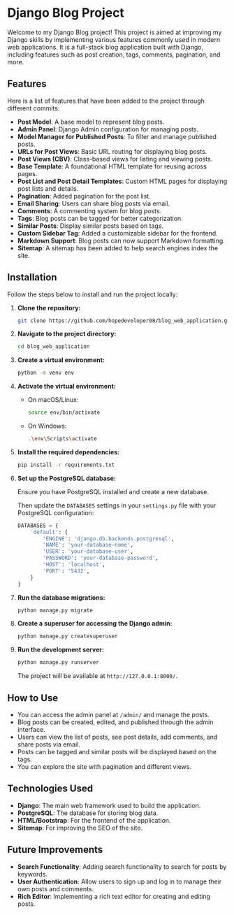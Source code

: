 # Django Blog Project

Welcome to my Django Blog project! This project is aimed at improving my Django skills by implementing various features commonly used in modern web applications. It is a full-stack blog application built with Django, including features such as post creation, tags, comments, pagination, and more.

## Features

Here is a list of features that have been added to the project through different commits:

- **Post Model**: A base model to represent blog posts.
- **Admin Panel**: Django Admin configuration for managing posts.
- **Model Manager for Published Posts**: To filter and manage published posts.
- **URLs for Post Views**: Basic URL routing for displaying blog posts.
- **Post Views (CBV)**: Class-based views for listing and viewing posts.
- **Base Template**: A foundational HTML template for reusing across pages.
- **Post List and Post Detail Templates**: Custom HTML pages for displaying post lists and details.
- **Pagination**: Added pagination for the post list.
- **Email Sharing**: Users can share blog posts via email.
- **Comments**: A commenting system for blog posts.
- **Tags**: Blog posts can be tagged for better categorization.
- **Similar Posts**: Display similar posts based on tags.
- **Custom Sidebar Tag**: Added a customizable sidebar for the frontend.
- **Markdown Support**: Blog posts can now support Markdown formatting.
- **Sitemap**: A sitemap has been added to help search engines index the site.

## Installation

Follow the steps below to install and run the project locally:

1. **Clone the repository:**

    ```bash
    git clone https://github.com/hopedeveloper08/blog_web_application.git
    ```

2. **Navigate to the project directory:**

    ```bash
    cd blog_web_application
    ```

3. **Create a virtual environment:**

    ```bash
    python -m venv env
    ```

4. **Activate the virtual environment:**

    - On macOS/Linux:

        ```bash
        source env/bin/activate
        ```

    - On Windows:

        ```bash
        .\env\Scripts\activate
        ```

5. **Install the required dependencies:**

    ```bash
    pip install -r requirements.txt
    ```

6. **Set up the PostgreSQL database:**

    Ensure you have PostgreSQL installed and create a new database.

    Then update the `DATABASES` settings in your `settings.py` file with your PostgreSQL configuration:

    ```python
    DATABASES = {
        'default': {
            'ENGINE': 'django.db.backends.postgresql',
            'NAME': 'your-database-name',
            'USER': 'your-database-user',
            'PASSWORD': 'your-database-password',
            'HOST': 'localhost',
            'PORT': '5432',
        }
    }
    ```

7. **Run the database migrations:**

    ```bash
    python manage.py migrate
    ```

8. **Create a superuser for accessing the Django admin:**

    ```bash
    python manage.py createsuperuser
    ```

9. **Run the development server:**

    ```bash
    python manage.py runserver
    ```

    The project will be available at `http://127.0.0.1:8000/`.

## How to Use

- You can access the admin panel at `/admin/` and manage the posts.
- Blog posts can be created, edited, and published through the admin interface.
- Users can view the list of posts, see post details, add comments, and share posts via email.
- Posts can be tagged and similar posts will be displayed based on the tags.
- You can explore the site with pagination and different views.

## Technologies Used

- **Django**: The main web framework used to build the application.
- **PostgreSQL**: The database for storing blog data.
- **HTML/Bootstrap**: For the frontend of the application.
- **Sitemap**: For improving the SEO of the site.

## Future Improvements

- **Search Functionality**: Adding search functionality to search for posts by keywords.
- **User Authentication**: Allow users to sign up and log in to manage their own posts and comments.
- **Rich Editor**: Implementing a rich text editor for creating and editing posts.
